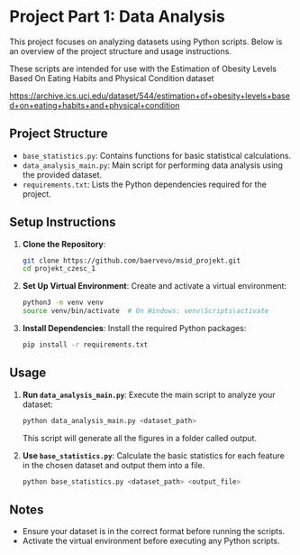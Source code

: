 # Project Part 1: Data Analysis

This project focuses on analyzing datasets using Python scripts. Below is an overview of the project structure and usage instructions.

These scripts are intended for use with the Estimation of Obesity Levels Based On Eating Habits and Physical Condition dataset

https://archive.ics.uci.edu/dataset/544/estimation+of+obesity+levels+based+on+eating+habits+and+physical+condition

## Project Structure
- `base_statistics.py`: Contains functions for basic statistical calculations.
- `data_analysis_main.py`: Main script for performing data analysis using the provided dataset.
- `requirements.txt`: Lists the Python dependencies required for the project.

## Setup Instructions

1. **Clone the Repository**:
    ```bash
    git clone https://github.com/baervevo/msid_projekt.git
    cd projekt_czesc_1
    ```

2. **Set Up Virtual Environment**:
    Create and activate a virtual environment:
    ```bash
    python3 -m venv venv
    source venv/bin/activate  # On Windows: venv\Scripts\activate
    ```

3. **Install Dependencies**:
    Install the required Python packages:
    ```bash
    pip install -r requirements.txt
    ```

## Usage

1. **Run `data_analysis_main.py`**:
    Execute the main script to analyze your dataset:
    ```bash
    python data_analysis_main.py <dataset_path>
    ```
    This script will generate all the figures in a folder called output.

2. **Use `base_statistics.py`**:
    Calculate the basic statistics for each feature in the chosen dataset and output them into a file.
    ```bash
    python base_statistics.py <dataset_path> <output_file>
    ```

## Notes
- Ensure your dataset is in the correct format before running the scripts.
- Activate the virtual environment before executing any Python scripts.

